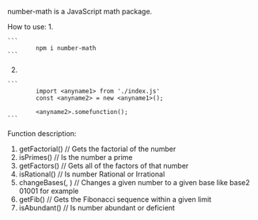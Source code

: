 number-math is a JavaScript math package.

How to use: 
1.

    ```
            npm i number-math
    ```
2. 

    ```
            import <anyname1> from './index.js'
            const <anyname2> = new <anyname1>();
    
            <anyname2>.somefunction();  
    ```
Function description: 
1. getFactorial(<integer>) // Gets the factorial of the number
2. isPrimes(<integer>) // Is the number a prime
3. getFactors(<integer>) // Gets all of the factors of that number
4. isRational(<integer>) // Is number Rational or Irrational 
5. changeBases(<integer>, <integer>) // Changes a given number to a given base like base2 01001 for example
6. getFib(<integer>) // Gets the Fibonacci sequence within a given limit
7. isAbundant(<integer>) // Is number abundant or deficient
